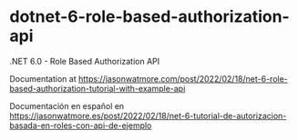 # dotnet-6-role-based-authorization-api

.NET 6.0 - Role Based Authorization API

Documentation at https://jasonwatmore.com/post/2022/02/18/net-6-role-based-authorization-tutorial-with-example-api

Documentación en español en https://jasonwatmore.es/post/2022/02/18/net-6-tutorial-de-autorizacion-basada-en-roles-con-api-de-ejemplo